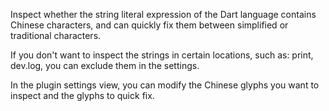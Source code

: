 Inspect whether the string literal expression of the Dart language contains Chinese characters, and can quickly fix them between simplified or traditional characters.

If you don't want to inspect the strings in certain locations, such as: print, dev.log, you can exclude them in the settings.

In the plugin settings view, you can modify the Chinese glyphs you want to inspect and the glyphs to quick fix.
